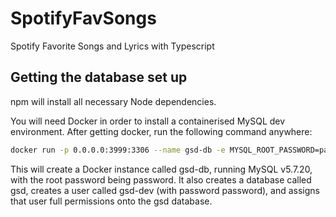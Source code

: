 # SpotifyFavSongs
Spotify Favorite Songs and Lyrics with Typescript

## Getting the database set up
npm will install all necessary Node dependencies.

You will need Docker in order to install a containerised MySQL dev environment. After getting docker, run the following command anywhere:

```sh
docker run -p 0.0.0.0:3999:3306 --name gsd-db -e MYSQL_ROOT_PASSWORD=password -e MYSQL_USER=gsd-dev -e MYSQL_PASSWORD=password -e MYSQL_DATABASE=gsd -d mysql:5.7.20
  ```
  
This will create a Docker instance called gsd-db, running MySQL v5.7.20, with the root password being password. It also creates a database called gsd, creates a user called gsd-dev (with password password), and assigns that user full permissions onto the gsd database.